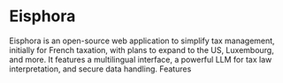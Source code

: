 # Eisphora
Eisphora is an open-source web application to simplify tax management, initially for French taxation, with plans to expand to the US, Luxembourg, and more. It features a multilingual interface, a powerful LLM for tax law interpretation, and secure data handling. Features
